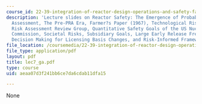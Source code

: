 ```yaml
---
course_id: 22-39-integration-of-reactor-design-operations-and-safety-fall-2006
description: 'Lecture slides on Reactor Safety: The Emergence of Probabilistic Risk
  Assessment, The Pre-PRA Era, Farmer?s Paper (1967), Technological Risk Assessment,
  Risk Assessment Review Group, Quantitative Safety Goals of the US Nuclear Regulatory
  Commission, Societal Risks, Subsidiary Goals, Large Early Release Frequency, Risk-Informed
  Decision Making for Licensing Basis Changes, and Risk-Informed Framework.'
file_location: /coursemedia/22-39-integration-of-reactor-design-operations-and-safety-fall-2006/aeaa07d3f241bb6ce7da6cdab11dfa15_lec7_ga.pdf
file_type: application/pdf
layout: pdf
title: lec7_ga.pdf
type: course
uid: aeaa07d3f241bb6ce7da6cdab11dfa15

---
```

None